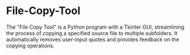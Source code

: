 # File-Copy-Tool
The "File Copy Tool" is a Python program with a Tkinter GUI, streamlining the process of copying a specified source file to multiple subfolders. It automatically removes user-input quotes and provides feedback on the copying operations.
